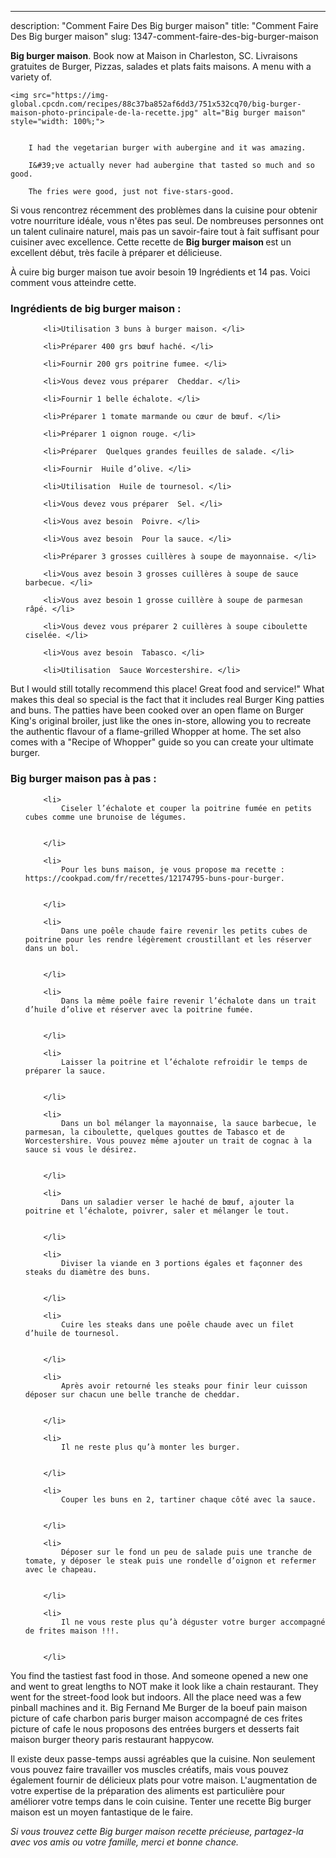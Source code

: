---
description: "Comment Faire Des Big burger maison"
title: "Comment Faire Des Big burger maison"
slug: 1347-comment-faire-des-big-burger-maison

<p>
	<strong>Big burger maison</strong>. 
	Book now at Maison in Charleston, SC. Livraisons gratuites de Burger, Pizzas, salades et plats faits maisons. A menu with a variety of.
</p>
<p>
	
	<img src="https://img-global.cpcdn.com/recipes/88c37ba852af6dd3/751x532cq70/big-burger-maison-photo-principale-de-la-recette.jpg" alt="Big burger maison" style="width: 100%;">
	
	
		I had the vegetarian burger with aubergine and it was amazing.
	
		I&#39;ve actually never had aubergine that tasted so much and so good.
	
		The fries were good, just not five-stars-good.
	
</p>

Si vous rencontrez récemment des problèmes dans la cuisine pour obtenir votre nourriture idéale, vous n'êtes pas seul. De nombreuses personnes ont un talent culinaire naturel, mais pas un savoir-faire tout à fait suffisant pour cuisiner avec excellence. Cette recette de <strong> Big burger maison </strong> est un excellent début, très facile à préparer et délicieuse.

<!--inarticleads1-->

À cuire big burger maison tue avoir besoin 19 Ingrédients et 14 pas. Voici comment vous atteindre cette.

<h3>Ingrédients de big burger maison :</h3>

<ol>
	
		<li>Utilisation 3 buns à burger maison. </li>
	
		<li>Préparer 400 grs bœuf haché. </li>
	
		<li>Fournir 200 grs poitrine fumee. </li>
	
		<li>Vous devez vous préparer  Cheddar. </li>
	
		<li>Fournir 1 belle échalote. </li>
	
		<li>Préparer 1 tomate marmande ou cœur de bœuf. </li>
	
		<li>Préparer 1 oignon rouge. </li>
	
		<li>Préparer  Quelques grandes feuilles de salade. </li>
	
		<li>Fournir  Huile d’olive. </li>
	
		<li>Utilisation  Huile de tournesol. </li>
	
		<li>Vous devez vous préparer  Sel. </li>
	
		<li>Vous avez besoin  Poivre. </li>
	
		<li>Vous avez besoin  Pour la sauce. </li>
	
		<li>Préparer 3 grosses cuillères à soupe de mayonnaise. </li>
	
		<li>Vous avez besoin 3 grosses cuillères à soupe de sauce barbecue. </li>
	
		<li>Vous avez besoin 1 grosse cuillère à soupe de parmesan râpé. </li>
	
		<li>Vous devez vous préparer 2 cuillères à soupe ciboulette ciselée. </li>
	
		<li>Vous avez besoin  Tabasco. </li>
	
		<li>Utilisation  Sauce Worcestershire. </li>
	
</ol>

But I would still totally recommend this place! Great food and service!&#34; What makes this deal so special is the fact that it includes real Burger King patties and buns. The patties have been cooked over an open flame on Burger King&#39;s original broiler, just like the ones in-store, allowing you to recreate the authentic flavour of a flame-grilled Whopper at home. The set also comes with a &#34;Recipe of Whopper&#34; guide so you can create your ultimate burger. 

<!--inarticleads2-->

<h3>Big burger maison pas à pas :</h3>

<ol>
	
		<li>
			Ciseler l’échalote et couper la poitrine fumée en petits cubes comme une brunoise de légumes.
			
			
		</li>
	
		<li>
			Pour les buns maison, je vous propose ma recette : https://cookpad.com/fr/recettes/12174795-buns-pour-burger.
			
			
		</li>
	
		<li>
			Dans une poêle chaude faire revenir les petits cubes de poitrine pour les rendre légèrement croustillant et les réserver dans un bol.
			
			
		</li>
	
		<li>
			Dans la même poêle faire revenir l’échalote dans un trait d’huile d’olive et réserver avec la poitrine fumée.
			
			
		</li>
	
		<li>
			Laisser la poitrine et l’échalote refroidir le temps de préparer la sauce.
			
			
		</li>
	
		<li>
			Dans un bol mélanger la mayonnaise, la sauce barbecue, le parmesan, la ciboulette, quelques gouttes de Tabasco et de Worcestershire. Vous pouvez même ajouter un trait de cognac à la sauce si vous le désirez.
			
			
		</li>
	
		<li>
			Dans un saladier verser le haché de bœuf, ajouter la poitrine et l’échalote, poivrer, saler et mélanger le tout.
			
			
		</li>
	
		<li>
			Diviser la viande en 3 portions égales et façonner des steaks du diamètre des buns.
			
			
		</li>
	
		<li>
			Cuire les steaks dans une poêle chaude avec un filet d’huile de tournesol.
			
			
		</li>
	
		<li>
			Après avoir retourné les steaks pour finir leur cuisson déposer sur chacun une belle tranche de cheddar.
			
			
		</li>
	
		<li>
			Il ne reste plus qu’à monter les burger.
			
			
		</li>
	
		<li>
			Couper les buns en 2, tartiner chaque côté avec la sauce.
			
			
		</li>
	
		<li>
			Déposer sur le fond un peu de salade puis une tranche de tomate, y déposer le steak puis une rondelle d’oignon et refermer avec le chapeau.
			
			
		</li>
	
		<li>
			Il ne vous reste plus qu’à déguster votre burger accompagné de frites maison !!!.
			
			
		</li>
	
</ol>

You find the tastiest fast food in those. And someone opened a new one and went to great lengths to NOT make it look like a chain restaurant. They went for the street-food look but indoors. All the place need was a few pinball machines and it. Big Fernand Me Burger de la boeuf pain maison picture of cafe charbon paris burger maison accompagné de ces frites picture of cafe le nous proposons des entrées burgers et desserts fait maison burger theory paris restaurant happycow. 

<!--inarticleads1-->

<p>
Il existe deux passe-temps aussi agréables que la cuisine. Non seulement vous pouvez faire travailler vos muscles créatifs, mais vous pouvez également fournir de délicieux plats pour votre maison. L'augmentation de votre expertise de la préparation des aliments est particulière pour améliorer votre temps dans le coin cuisine. Tenter une recette Big burger maison est un moyen fantastique de le faire.
</p>

<p>
<i>Si vous trouvez cette Big burger maison recette précieuse, partagez-la avec vos amis ou votre famille, merci et bonne chance.</i>
</p>

